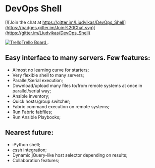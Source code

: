 # DevOps Shell

[![Join the chat at https://gitter.im/Liudvikas/DevOps_Shell](https://badges.gitter.im/Join%20Chat.svg)](https://gitter.im/Liudvikas/DevOps_Shell) 

[ ![Trello](https://d78fikflryjgj.cloudfront.net/images/services/e1b7406bd79656fdd26ca46dc8963bee/trello.png)Trello Board ](https://trello.com/b/tWDDcOIL/).


Easy interface to many servers.
Few features:
-
- Almost no learning curve for starters;
- Very flexible shell to many servers;
- Parallel/Serial execution;
- Download/upload many files to/from remote systems at once in parallel/serial way;
- Ansible inventory;
- Quick hosts/group switcher;
- Fabric command execution on remote systems;
- Run Fabric fabfiles;
- Run Ansible Playbooks;

Nearest future:
- 
- iPython shell;
- [cssh](http://sourceforge.net/projects/clusterssh/) integration;
- Dynamic jQuery-like host selector depending on results;
- Collaboration features;

